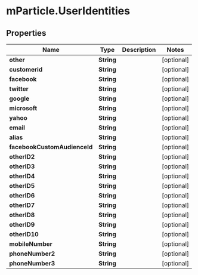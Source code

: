 # mParticle.UserIdentities

## Properties
Name | Type | Description | Notes
------------ | ------------- | ------------- | -------------
**other** | **String** |  | [optional]
**customerid** | **String** |  | [optional]
**facebook** | **String** |  | [optional]
**twitter** | **String** |  | [optional]
**google** | **String** |  | [optional]
**microsoft** | **String** |  | [optional]
**yahoo** | **String** |  | [optional]
**email** | **String** |  | [optional]
**alias** | **String** |  | [optional]
**facebookCustomAudienceId** | **String** |  | [optional]
**otherID2** | **String** |  | [optional]
**otherID3** | **String** |  | [optional]
**otherID4** | **String** |  | [optional]
**otherID5** | **String** |  | [optional]
**otherID6** | **String** |  | [optional]
**otherID7** | **String** |  | [optional]
**otherID8** | **String** |  | [optional]
**otherID9** | **String** |  | [optional]
**otherID10** | **String** |  | [optional]
**mobileNumber** | **String** |  | [optional]
**phoneNumber2** | **String** |  | [optional]
**phoneNumber3** | **String** |  | [optional]

